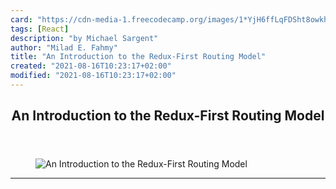 ```yaml
---
card: "https://cdn-media-1.freecodecamp.org/images/1*YjH6ffLqFDSht8owkh27Vg.png"
tags: [React]
description: "by Michael Sargent"
author: "Milad E. Fahmy"
title: "An Introduction to the Redux-First Routing Model"
created: "2021-08-16T10:23:17+02:00"
modified: "2021-08-16T10:23:17+02:00"
---
```

<div class="site-wrapper">
<main id="site-main" class="site-main outer">
<div class="inner">
<article class="post-full post tag-react tag-redux tag-react-router tag-javascript tag-web-development ">
<header class="post-full-header">
<h1 class="post-full-title">An Introduction to the Redux-First Routing Model</h1>
</header>
<figure class="post-full-image">
<picture>
<source media="(max-width: 700px)" sizes="1px" srcset="data:image/gif;base64,R0lGODlhAQABAIAAAAAAAP///yH5BAEAAAAALAAAAAABAAEAAAIBRAA7 1w">
<source media="(min-width: 701px)" sizes="(max-width: 800px) 400px,
(max-width: 1170px) 700px,
1400px" srcset="https://cdn-media-1.freecodecamp.org/images/1*YjH6ffLqFDSht8owkh27Vg.png 300w,
https://cdn-media-1.freecodecamp.org/images/1*YjH6ffLqFDSht8owkh27Vg.png 600w,
https://cdn-media-1.freecodecamp.org/images/1*YjH6ffLqFDSht8owkh27Vg.png 1000w,
https://cdn-media-1.freecodecamp.org/images/1*YjH6ffLqFDSht8owkh27Vg.png 2000w">
<img onerror="this.style.display='none'" src="https://cdn-media-1.freecodecamp.org/images/1*YjH6ffLqFDSht8owkh27Vg.png" alt="An Introduction to the Redux-First Routing Model">
</picture>
</figure>
<section class="post-full-content">
<div class="post-content medium-migrated-article">
</div>
<hr>
</section>
</article>
</div>
</main>
</div>
<!-- Google Tag Manager (noscript) -->
<!-- End Google Tag Manager (noscript) -->
